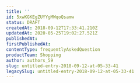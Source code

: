 ```yaml
---
title: ''
id: 5xwKGKEgZUYYgMWqoQsamw
status: DRAFT
createdAt: 2018-09-12T17:33:41.210Z
updatedAt: 2020-05-25T19:02:27.521Z
publishedAt: 
firstPublishedAt: 
contentType: frequentlyAskedQuestion
productTeam: Shopping
author: authors_59
slug: untitled-entry-2018-09-12-at-05-33-41
legacySlug: untitled-entry-2018-09-12-at-05-33-41
---
```



